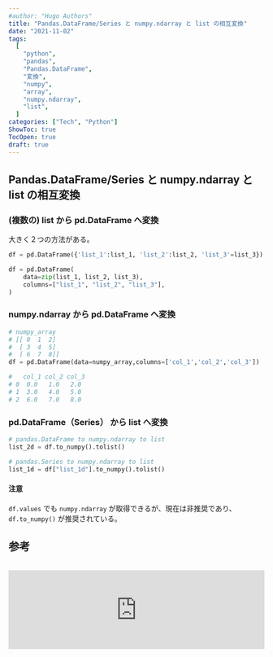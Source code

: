 ```yaml
---
#author: "Hugo Authors"
title: "Pandas.DataFrame/Series と numpy.ndarray と list の相互変換"
date: "2021-11-02"
tags:
  [
    "python",
    "pandas",
    "Pandas.DataFrame",
    "変換",
    "numpy",
    "array",
    "numpy.ndarray",
    "list",
  ]
categories: ["Tech", "Python"]
ShowToc: true
TocOpen: true
draft: true
---
```


## Pandas.DataFrame/Series と numpy.ndarray と list の相互変換

### (複数の) list から pd.DataFrame へ変換

大きく２つの方法がある。

```python
df = pd.DataFrame({'list_1':list_1, 'list_2':list_2, 'list_3'=list_3})

df = pd.DataFrame(
    data=zip(list_1, list_2, list_3),
    columns=["list_1", "list_2", "list_3"],
)
```

### numpy.ndarray から pd.DataFrame へ変換

```python
# numpy_array
# [[ 0  1  2]
#  [ 3  4  5]
#  [ 6  7  8]]
df = pd.DataFrame(data=numpy_array,columns=['col_1','col_2','col_3'])

#   col_1 col_2 col_3
# 0  0.0   1.0   2.0
# 1  3.0   4.0   5.0
# 2  6.0   7.0   8.0
```

### pd.DataFrame（Series） から list へ変換

```python
# pandas.DataFrame to numpy.ndarray to list
list_2d = df.to_numpy().tolist()

# pandas.Series to numpy.ndarray to list
list_1d = df["list_1d"].to_numpy().tolist()
```

#### 注意

`df.values` でも `numpy.ndarray` が取得できるが、現在は非推奨であり、`df.to_numpy()` が推奨されている。

## 参考

<iframe class="hatenablogcard" style="width:100%;height:155px;margin:15px 0;max-width:560px;" title="Take multiple lists into dataframe" src="https://hatenablog-parts.com/embed?url=https://stackoverflow.com/questions/30522724/take-multiple-lists-into-dataframe" frameborder="0" scrolling="no"></iframe>

